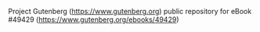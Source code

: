 Project Gutenberg (https://www.gutenberg.org) public repository for eBook #49429 (https://www.gutenberg.org/ebooks/49429)

